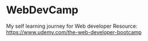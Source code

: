 # WebDevCamp


My self learning journey for Web developer
Resource: https://www.udemy.com/the-web-developer-bootcamp
